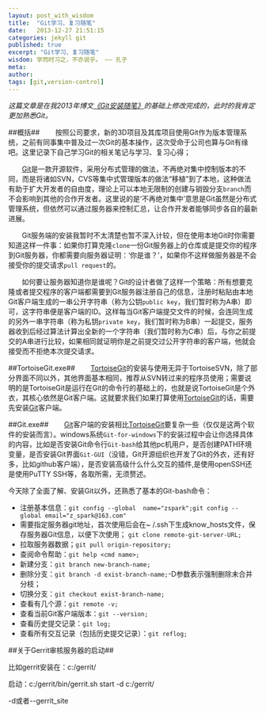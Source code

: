 ---layout: post_with_wisdomtitle:  "Git学习、复习随笔"date:   2013-12-27 21:51:15categories: jekyll gitpublished: trueexcerpt: "Git学习、复习随笔"wisdom: 学而时习之，不亦说乎。 —— 孔子meta: author: tags: [git,version-control]---*这篇文章是在我2013年博文[《Git安装随笔》][1]的基础上修改完成的，此时的我肯定更加熟悉Git。*##概括##&#160; &#160; &#160; &#160;按照公司要求，新的3D项目及其库项目使用Git作为版本管理系统，之前有同事集中普及过一次Git的基本操作，这次受命于公司也算与Git有缘吧。这里记录下自己学习Git的相关笔记与学习、复习心得；&#160; &#160; &#160; &#160;[Git][2]是一款开源软件，采用分布式管理的做法，不再绝对集中控制版本的不同，而是将诸如SVN，CVS等集中式管理版本的做法“移植”到了本地，这种做法有助于扩大开发者的自由度，理论上可以本地无限制的创建与销毁分支`branch`而不会影响到其他的合作开发者。这里说的是‘不再绝对集中’意思是Git虽然是分布式管理系统，但依然可以通过服务器来控制汇总，让合作开发者能够同步各自的最新进展。&#160; &#160; &#160; &#160;Git服务端的安装我暂时不太清楚也暂不深入计较，但在使用本地Git时你需要知道这样一件事：如果你打算克隆`clone`一份Git服务器上的仓库或是提交你的程序到Git服务器，你都需要向服务器证明：‘你是谁？’，如果你不这样做服务器是不会接受你的提交请求`pull request`的。&#160; &#160; &#160; &#160;如何要让服务器知道你是谁呢？Git的设计者做了这样一个策略：所有想要克隆或者提交程序的客户端都需要到Git服务器注册自己的信息，注册时粘贴由本地Git客户端生成的一串公开字符串（称为公钥`public key`，我们暂时称为A串）即可，这字符串便是客户端的ID。这样每当Git客户端提交文件的时候，会连同生成的另外一串字符串（称为私钥`private key`，我们暂时称为B串）一起提交，服务器收到后经过算法计算出全新的一个字符串（我们暂时称为C串）后，与你之前提交的A串进行比较，如果相同就证明你是之前提交过公开字符串的客户端，他就会接受而不拒绝本次提交请求。##TortoiseGit.exe##&#160; &#160; &#160; &#160;[TortoiseGit][3]的安装与使用无异于TortoiseSVN，除了部分界面不同以外，其他界面基本相同，推荐从SVN转过来的程序员使用；需要说明的是TortoiseGit是运行在Git的命令行的基础上的，也就是说TortoiseGit是个外衣，其核心依然是Git客户端。这就要求我们如果打算使用[TortoiseGit][3]的话，需要先安装[Git][2]客户端。##Git.exe##&#160; &#160; &#160; &#160;[Git][2]客户端的安装相比[TortoiseGit][3]要复杂一些（仅仅是这两个软件的安装而言）。windows系统`Git-for-windows`下的安装过程中会让你选择具体的内容，比如是否安装Git命令行`Git-bash`给其他pc机用户，是否创建PATH环境变量，是否安装Git界面`Git-GUI`（没错，Git开源组织也开发了Git的外衣，还有好多，比如github客户端），是否安装高级什么什么交互的插件,是使用openSSH还是使用PuTTY SSH等，各取所需，无须赘述。今天除了全面了解、安装Git以外，还熟悉了基本的Git-bash命令：* 注册基本信息：`git config --global  name="zspark";git config --global email="z_spark@163.com"`* 需要指定服务器git地址，首次使用后会在~ /.ssh下生成know_hosts文件，保存服务器Git信息，以便下次使用；`git clone remote-git-server-URL;`* 拉取服务器数据；`git pull origin-repository;`* 查阅命令帮助：`git help <cmd name>;`* 新建分支：`git branch new-branch-name;`* 删除分支：`git branch -d exist-branch-name;`-D参数表示强制删除未合并分枝；* 切换分支：`git checkout exist-branch-name;`* 查看有几个源：`git remote -v;`* 查看当前Git客户端版本：`git --version;`* 查看历史提交记录：`git log;`* 查看所有交互记录（包括历史提交记录）：`git reflog;`##关于Gerrit审核服务器的启动##比如gerrit安装在：c:/gerrit/启动：c:/gerrit/bin/gerrit.sh start -d c:/gerrit/-d或者--gerrit_site[1]:http://www.zspark.net/?post=12[2]:http://git-scm.com/[3]:http://tortoisegit.org/